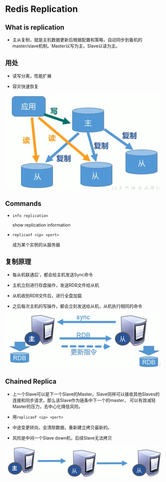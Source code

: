 # Redis Replication

## What is replication

* 主从复制，就是主机数据更新后根据配置和策略，自动同步到备机的master/slave机制。Master以写为主，Slave以读为主。

## 用处

* 读写分离，性能扩展

* 容灾快速恢复

![](res/2021-01-08-20-20-24.png)

## Commands
* `info replication`

    show replication information

* `replicaof <ip> <port>`

    成为某个实例的从服务器


## 复制原理

* 每从机联通后′，都会给主机发送Sync命令

* 主机立刻进行存盘操作，发送RDB文件给从机

* 从机收到RDB文件后，进行全盘加载

* 之后每次主机的写操作，都会立刻发送给从机，从机执行相同的命令

![](res/2021-01-08-20-53-31.png)

## Chained Replica

* 上一个Slave可以是下一个Slave的Master。Slave同祥可以接收其他Slaves的连接和同步请求，那么该Slave作为链条中下一个的master， 可以有效减轻Master的压力，去中心化降低风险。

* 用`replicaof <ip> <port>`

* 中途变更转向，会清除数据，重新建立拷贝最新的。

* 风险是中间一个Slave down机，后续Slave无法拷贝

![](res/2021-01-08-21-01-31.png)

